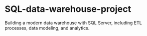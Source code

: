 # SQL-data-warehouse-project
Building a modern data warehouse with SQL Server, including ETL processes, data modeling, and analytics.
